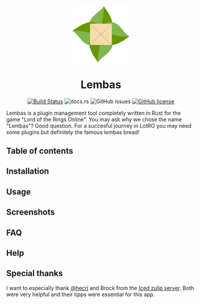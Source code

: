 <div align="center">

<img src="src/gui/assets/bread_light.svg" width="30%">

# Lembas

[![Build Status](https://www.travis-ci.com/mawilms/CloudZip.svg?branch=master)](https://www.travis-ci.com/mawilms/lembas)
![docs.rs](https://img.shields.io/docsrs/lembas)
![GitHub issues](https://img.shields.io/github/issues/mawilms/lembas)
[![GitHub license](https://img.shields.io/github/license/mawilms/lembas)](https://github.com/mawilms/lembas/blob/master/LICENSE)

</div>

Lembas is a plugin management tool completely written in Rust for the game "Lord of the Rings Online". You may ask why we chose the name "Lembas"? Good question. For a succesful journey in LotRO you may need some plugins but definitely the famous lembas bread!

## Table of contents

## Installation

## Usage

## Screenshots

## FAQ

## Help

## Special thanks

I want to especially thank [@hecrj](https://github.com/hecrj) and Brock from the [Iced zulip server](https://iced.zulipchat.com). Both were very helpful and their tipps were essential for this app.
